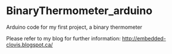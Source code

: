 BinaryThermometer_arduino
=========================

Arduino code for my first project, a binary thermometer

Please refer to my blog for further information: 
http://embedded-clovis.blogspot.ca/
